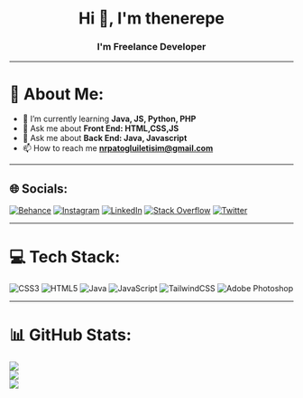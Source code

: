<h1 align="center">Hi 👋, I'm thenerepe</h1>
<h3 align="center">I'm Freelance Developer</h3>

---

# 💫 About Me:
- 🌱 I’m currently learning **Java, JS, Python, PHP**
- 💬 Ask me about **Front End: HTML,CSS,JS**
- 💬 Ask me about **Back End: Java, Javascript**
- 📫 How to reach me **nrpatogluiletisim@gmail.com**


---
## 🌐 Socials:
[![Behance](https://img.shields.io/badge/Behance-1769ff?logo=behance&logoColor=white)](https://behance.net/nerepedesign) [![Instagram](https://img.shields.io/badge/Instagram-%23E4405F.svg?logo=Instagram&logoColor=white)](https://instagram.com/codewithnrp) [![LinkedIn](https://img.shields.io/badge/LinkedIn-%230077B5.svg?logo=linkedin&logoColor=white)](https://linkedin.com/in/nuri.patoglu) [![Stack Overflow](https://img.shields.io/badge/-Stackoverflow-FE7A16?logo=stack-overflow&logoColor=white)](https://stackoverflow.com/users/18962374) [![Twitter](https://img.shields.io/badge/Twitter-%231DA1F2.svg?logo=Twitter&logoColor=white)](https://twitter.com/thenerepe)

---
# 💻 Tech Stack:
![CSS3](https://img.shields.io/badge/css3-%231572B6.svg?style=for-the-badge&logo=css3&logoColor=white) ![HTML5](https://img.shields.io/badge/html5-%23E34F26.svg?style=for-the-badge&logo=html5&logoColor=white) ![Java](https://img.shields.io/badge/java-%23ED8B00.svg?style=for-the-badge&logo=java&logoColor=white) ![JavaScript](https://img.shields.io/badge/javascript-%23323330.svg?style=for-the-badge&logo=javascript&logoColor=%23F7DF1E) ![TailwindCSS](https://img.shields.io/badge/tailwindcss-%2338B2AC.svg?style=for-the-badge&logo=tailwind-css&logoColor=white) ![Adobe Photoshop](https://img.shields.io/badge/adobephotoshop-%2331A8FF.svg?style=for-the-badge&logo=adobephotoshop&logoColor=white)

---
# 📊 GitHub Stats:
![](https://github-readme-stats.vercel.app/api?username=thenerepe&theme=dark&hide_border=false&include_all_commits=true&count_private=true)<br/>
![](https://github-readme-streak-stats.herokuapp.com/?user=thenerepe&theme=dark&hide_border=false)<br/>
![](https://github-readme-stats.vercel.app/api/top-langs/?username=thenerepe&theme=dark&hide_border=false&include_all_commits=true&count_private=true&layout=compact)
